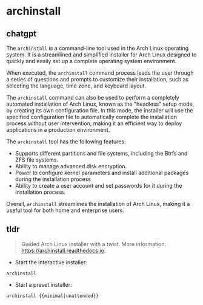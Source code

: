 # archinstall 
## chatgpt 
The `archinstall` is a command-line tool used in the Arch Linux operating system. It is a streamlined and simplified installer for Arch Linux designed to quickly and easily set up a complete operating system environment.

When executed, the `archinstall` command process leads the user through a series of questions and prompts to customize their installation, such as selecting the language, time zone, and keyboard layout. 

The `archinstall` command can also be used to perform a completely automated installation of Arch Linux, known as the "headless" setup mode, by creating its own configuration file. In this mode, the installer will use the specified configuration file to automatically complete the installation process without user intervention, making it an efficient way to deploy applications in a production environment. 

The `archinstall` tool has the following features:

- Supports different partitions and file systems, including the Btrfs and ZFS file systems.
- Ability to manage advanced disk encryption.
- Power to configure kernel parameters and install additional packages during the installation process
- Ability to create a user account and set passwords for it during the installation process.

Overall, `archinstall` streamlines the installation of Arch Linux, making it a useful tool for both home and enterprise users. 

## tldr 
 
> Guided Arch Linux installer with a twist.
> More information: <https://archinstall.readthedocs.io>.

- Start the interactive installer:

`archinstall`

- Start a preset installer:

`archinstall {{minimal|unattended}}`

